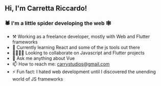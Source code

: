 ## Hi, I'm Carretta Riccardo!

### 🕷️ I'm a little spider developing the web 🕸️

- ⚒️ Working as a freelance developer, mostly with Web and Flutter frameworks
- 👀 Currently learning React and some of the js tools out there
- 🫱🏻‍🫲🏽 Looking to collaborate on Javascript and Flutter projects
- 💬 Ask me anything about Vue
- 📫 How to reach me: carrystudios@gmail.com
- ⚡ Fun fact: I hated web development until I discovered the unending world of JS frameworks
